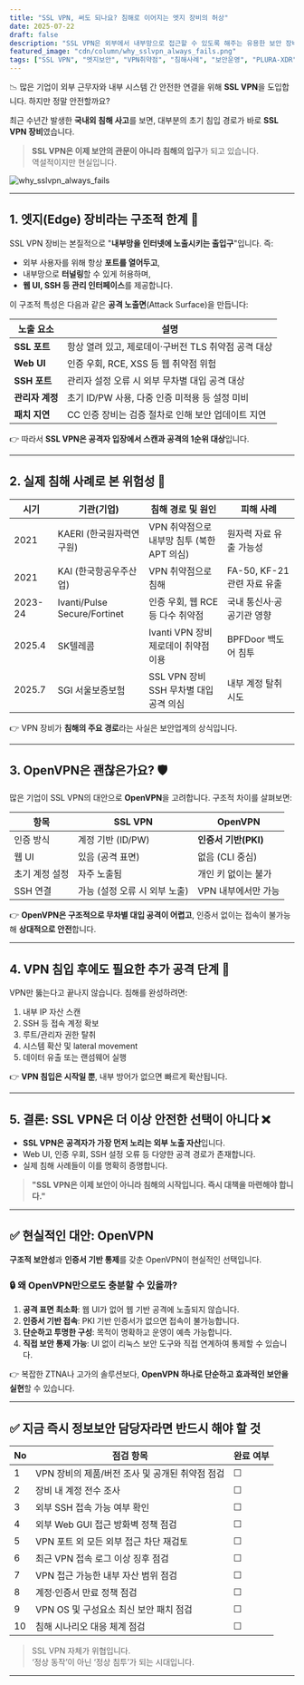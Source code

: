 ```yaml
---
title: "SSL VPN, 써도 되나요? 침해로 이어지는 엣지 장비의 허상"
date: 2025-07-22
draft: false
description: "SSL VPN은 외부에서 내부망으로 접근할 수 있도록 해주는 유용한 보안 장비입니다. 그러나 이 장비 자체가 침해의 첫 관문이 되고 있다는 점, 알고 계셨나요? 국내외 침해 사례를 통해 SSL VPN의 구조적 한계를 짚어봅니다."
featured_image: "cdn/column/why_sslvpn_always_fails.png"
tags: ["SSL VPN", "엣지보안", "VPN취약점", "침해사례", "보안운영", "PLURA-XDR"]
---
```


📉 많은 기업이 외부 근무자와 내부 시스템 간 안전한 연결을 위해 **SSL VPN**을 도입합니다. 하지만 정말 안전할까요?

최근 수년간 발생한 **국내외 침해 사고**를 보면, 대부분의 초기 침입 경로가 바로 **SSL VPN 장비**였습니다.

> **SSL VPN은 이제 보안의 관문이 아니라 침해의 입구**가 되고 있습니다.  
> 역설적이지만 현실입니다.

<!--more-->
![why_sslvpn_always_fails](https://blog.plura.io/cdn/column/why_sslvpn_always_fails.png)

---

## 1. 엣지(Edge) 장비라는 구조적 한계 🧱

SSL VPN 장비는 본질적으로 "**내부망을 인터넷에 노출시키는 출입구**"입니다. 즉:

* 외부 사용자를 위해 항상 **포트를 열어두고**,
* 내부망으로 **터널링**할 수 있게 허용하며,
* **웹 UI, SSH 등 관리 인터페이스**를 제공합니다.

이 구조적 특성은 다음과 같은 **공격 노출면**(Attack Surface)을 만듭니다:

| 노출 요소      | 설명                               |
| ---------- | -------------------------------- |
| **SSL 포트** | 항상 열려 있고, 제로데이·구버전 TLS 취약점 공격 대상 |
| **Web UI** | 인증 우회, RCE, XSS 등 웹 취약점 위험       |
| **SSH 포트** | 관리자 설정 오류 시 외부 무차별 대입 공격 대상      |
| **관리자 계정** | 초기 ID/PW 사용, 다중 인증 미적용 등 설정 미비   |
| **패치 지연**  | CC 인증 장비는 검증 절차로 인해 보안 업데이트 지연   |

👉 따라서 **SSL VPN은 공격자 입장에서 스캔과 공격의 1순위 대상**입니다.

---

## 2. 실제 침해 사례로 본 위험성 🚨

| 시기      | 기관(기업)                       | 침해 경로 및 원인                   | 피해 사례                 |
| ------- | ---------------------------- | ---------------------------- | --------------------- |
| 2021    | KAERI (한국원자력연구원)             | VPN 취약점으로 내부망 침투 (북한 APT 의심) | 원자력 자료 유출 가능성         |
| 2021    | KAI (한국항공우주산업)               | VPN 취약점으로 침해                 | FA-50, KF-21 관련 자료 유출 |
| 2023-24 | Ivanti/Pulse Secure/Fortinet | 인증 우회, 웹 RCE 등 다수 취약점        | 국내 통신사·공공기관 영향        |
| 2025.4  | SK텔레콤                        | Ivanti VPN 장비 제로데이 취약점 이용    | BPFDoor 백도어 침투        |
| 2025.7  | SGI 서울보증보험                   | SSL VPN 장비 SSH 무차별 대입 공격 의심  | 내부 계정 탈취 시도           |

👉 VPN 장비가 **침해의 주요 경로**라는 사실은 보안업계의 상식입니다.

---

## 3. OpenVPN은 괜찮은가요? 🛡️

많은 기업이 SSL VPN의 대안으로 **OpenVPN**을 고려합니다. 구조적 차이를 살펴보면:

| 항목       | SSL VPN            | OpenVPN         |
| -------- | ------------------ | --------------- |
| 인증 방식    | 계정 기반 (ID/PW)      | **인증서 기반(PKI)** |
| 웹 UI     | 있음 (공격 표면)         | 없음 (CLI 중심)     |
| 초기 계정 설정 | 자주 노출됨             | 개인 키 없이는 불가     |
| SSH 연결   | 가능 (설정 오류 시 외부 노출) | VPN 내부에서만 가능    |

👉 **OpenVPN은 구조적으로 무차별 대입 공격이 어렵고**, 인증서 없이는 접속이 불가능해 **상대적으로 안전**합니다.

---

## 4. VPN 침입 후에도 필요한 추가 공격 단계 🔐

VPN만 뚫는다고 끝나지 않습니다. 침해를 완성하려면:

1. 내부 IP 자산 스캔
2. SSH 등 접속 계정 확보
3. 루트/관리자 권한 탈취
4. 시스템 확산 및 lateral movement
5. 데이터 유출 또는 랜섬웨어 실행

👉 **VPN 침입은 시작일 뿐**, 내부 방어가 없으면 빠르게 확산됩니다.

---

## 5. 결론: SSL VPN은 더 이상 안전한 선택이 아니다 ❌

* **SSL VPN은 공격자가 가장 먼저 노리는 외부 노출 자산**입니다.
* Web UI, 인증 우회, SSH 설정 오류 등 다양한 공격 경로가 존재합니다.
* 실제 침해 사례들이 이를 명확히 증명합니다.

> **"SSL VPN은 이제 보안이 아니라 침해의 시작입니다. 즉시 대책을 마련해야 합니다."**

---

## ✅ 현실적인 대안: OpenVPN

**구조적 보안성**과 **인증서 기반 통제**를 갖춘 OpenVPN이 현실적인 선택입니다.

### 🔒 왜 OpenVPN만으로도 충분할 수 있을까?

1. **공격 표면 최소화**: 웹 UI가 없어 웹 기반 공격에 노출되지 않습니다.
2. **인증서 기반 접속**: PKI 기반 인증서가 없으면 접속이 불가능합니다.
3. **단순하고 투명한 구성**: 목적이 명확하고 운영이 예측 가능합니다.
4. **직접 보안 통제 가능**: UI 없이 리눅스 보안 도구와 직접 연계하여 통제할 수 있습니다.

👉 복잡한 ZTNA나 고가의 솔루션보다, **OpenVPN 하나로 단순하고 효과적인 보안을 실현**할 수 있습니다.

---

## ✅ 지금 즉시 정보보안 담당자라면 반드시 해야 할 것

| No | 점검 항목                         | 완료 여부 |
| -- | ----------------------------- | ----- |
| 1  | VPN 장비의 제품/버전 조사 및 공개된 취약점 점검 | ☐     |
| 2  | 장비 내 계정 전수 조사                 | ☐     |
| 3  | 외부 SSH 접속 가능 여부 확인            | ☐     |
| 4  | 외부 Web GUI 접근 방화벽 정책 점검       | ☐     |
| 5  | VPN 포트 외 모든 외부 접근 차단 재검토      | ☐     |
| 6  | 최근 VPN 접속 로그 이상 징후 점검         | ☐     |
| 7  | VPN 접근 가능한 내부 자산 범위 점검        | ☐     |
| 8  | 계정·인증서 만료 정책 점검               | ☐     |
| 9  | VPN OS 및 구성요소 최신 보안 패치 점검     | ☐     |
| 10 | 침해 시나리오 대응 체계 점검              | ☐     |

> SSL VPN 자체가 위협입니다.  
> ‘정상 동작’이 아닌 ‘정상 침투’가 되는 시대입니다.

---
